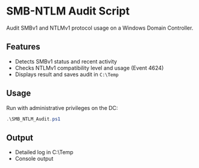 # SMB-NTLM Audit Script

Audit SMBv1 and NTLMv1 protocol usage on a Windows Domain Controller.

## Features
- Detects SMBv1 status and recent activity
- Checks NTLMv1 compatibility level and usage (Event 4624)
- Displays result and saves audit in `C:\Temp`

## Usage
Run with administrative privileges on the DC:

```powershell
.\SMB_NTLM_Audit.ps1
```

## Output
- Detailed log in C:\Temp
- Console output
